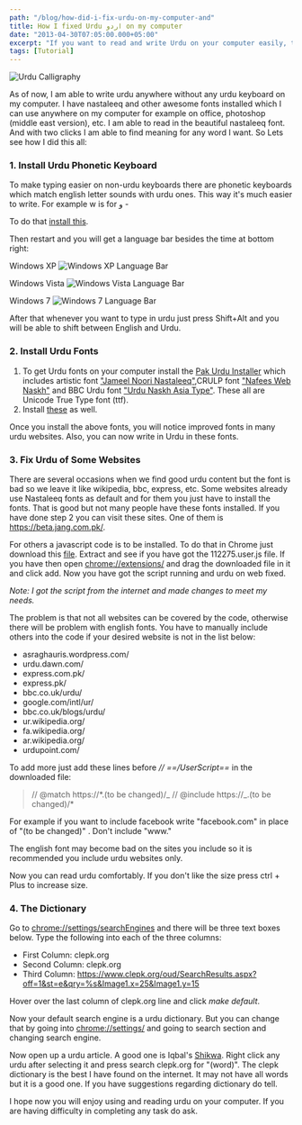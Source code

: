 ```yaml
---
path: "/blog/how-did-i-fix-urdu-on-my-computer-and"
title: How I fixed Urdu اردو on my computer
date: "2013-04-30T07:05:00.000+05:00"
excerpt: "If you want to read and write Urdu on your computer easily, this is for you."
tags: [Tutorial]
---
```


![Urdu Calligraphy](https://2.bp.blogspot.com/-FS081aX2x1Y/VRu5FDWImxI/AAAAAAAAmSA/8qLi9o8z07I/s1600/art.jpg)

As of now, I am able to write urdu anywhere without any urdu keyboard on my computer. I have nastaleeq and other awesome fonts installed which I can use anywhere on my computer for example on office, photoshop (middle east version), etc. I am able to read in the beautiful nastaleeq font. And with two clicks I am able to find meaning for any word I want. So Lets see how I did this all:

### 1. Install Urdu Phonetic Keyboard

To make typing easier on non-urdu keyboards there are phonetic keyboards which match english letter sounds with urdu ones. This way it's much easier to write. For example w is for و -

To do that [install this](https://download.cnet.com/Pak-Urdu-Installer/3000-2094_4-75452850.html).

Then restart and you will get a language bar besides the time at bottom right:

Windows XP
![Windows XP Language Bar](https://www.mbilalm.com/images/xp-language-bar.gif)

Windows Vista
![Windows Vista Language Bar](https://www.mbilalm.com/images/vista-language-bar.gif)

Windows 7
![Windows 7 Language Bar](https://www.mbilalm.com/images/7-language-bar.gif)

After that whenever you want to type in urdu just press Shift+Alt and you will be able to shift between English and Urdu.

### 2. Install Urdu Fonts

1. To get Urdu fonts on your computer install the [Pak Urdu Installer](https://www.mbilalm.com/download/pak-urdu-installer.php) which includes artistic font ["Jameel Noori Nastaleeq"](https://www.mbilalm.com/urdu-font.php),CRULP font ["Nafees Web Naskh"](https://www.crulp.org/) and BBC Urdu font ["Urdu Naskh Asia Type"](https://www.bbc.co.uk/urdu/). These all are Unicode True Type font (ttf).
2. Install [these](https://www.alislam.org/urdu/font/UrduFonts.exe) as well.

Once you install the above fonts, you will notice improved fonts in many urdu websites. Also, you can now write in Urdu in these fonts.

### 3. Fix Urdu of Some Websites

There are several occasions when we find good urdu content but the font is bad so we leave it like wikipedia, bbc, express, etc. Some websites already use Nastaleeq fonts as default and for them you just have to install the fonts. That is good but not many people have these fonts installed. If you have done step 2 you can visit these sites. One of them is https://beta.jang.com.pk/.

For others a javascript code is to be installed. To do that in Chrome just download this [file](https://www.mediafire.com/download.php?l5wqlizs377e6pn). Extract and see if you have got the 112275.user.js file. If you have then open [chrome://extensions/](chrome://extensions/) and drag the downloaded file in it and click add. Now you have got the script running and urdu on web fixed.

_Note: I got the script from the internet and made changes to meet my needs._

The problem is that not all websites can be covered by the code, otherwise there will be problem with english fonts. You have to manually include others into the code if your desired website is not in the list below:

- asraghauris.wordpress.com/
- urdu.dawn.com/
- express.com.pk/
- express.pk/
- bbc.co.uk/urdu/
- google.com/intl/ur/
- bbc.co.uk/blogs/urdu/
- ur.wikipedia.org/
- fa.wikipedia.org/
- ar.wikipedia.org/
- urdupoint.com/

To add more just add these lines before _//_ _==/UserScript==_ in the downloaded file:

> // @match https://*.(to be changed)/_
> // @include https://_.(to be changed)/\*

For example if you want to include facebook write "facebook.com" in place of "(to be changed)" . Don't include "www."

The english font may become bad on the sites you include so it is recommended you include urdu websites only.

Now you can read urdu comfortably. If you don't like the size press ctrl + Plus to increase size.

### 4. The Dictionary

Go to [chrome://settings/searchEngines](chrome://settings/searchEngines) and there will be three text boxes below. Type the following into each of the three columns:

- First Column: clepk.org
- Second Column: clepk.org
- Third Column: https://www.clepk.org/oud/SearchResults.aspx?off=1&st=e&qry=%s&Image1.x=25&Image1.y=15

Hover over the last column of clepk.org line and click _make default_.

Now your default search engine is a urdu dictionary. But you can change that by going into [chrome://settings/](chrome://settings/) and going to search section and changing search engine.

Now open up a urdu article. A good one is Iqbal's [Shikwa](https://asraghauris.wordpress.com/2013/01/26/iqbal-ka-shikwa/). Right click any urdu after selecting it and press search clepk.org for "(word)". The clepk dictionary is the best I have found
on the internet. It may not have all words but it is a good one. If you have suggestions regarding dictionary do tell.

I hope now you will enjoy using and reading urdu on your computer. If you are having difficulty in completing any task do ask.
